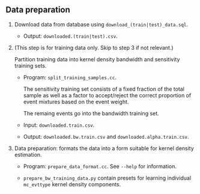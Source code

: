 Data preparation
----------------

1. Download data from database using `download_(train|test)_data.sql`. 
   + Output: `downloaded.(train|test).csv`. 

2. (This step is for training data only. Skip to step 3 if not relevant.)

   Partition training data into kernel density bandwidth and sensitivity training sets. 
   + Program: `split_training_samples.cc`. 

       The sensitivity training set consists of a fixed fraction of the total sample as well 
       as a factor to accept/reject the correct proportion of event mixtures 
       based on the event weight. 

       The remaing events go into the bandwidth training set. 

   + Input: `downloaded.train.csv`. 
   + Output: `downloaded.bw.train.csv` and `downloaded.alpha.train.csv`. 

3. Data preparation: formats the data into a form suitable for kernel density estimation. 
   + Program: `prepare_data_format.cc`. See `--help` for information. 

   + `prepare_bw_training_data.py` contain presets for learning individual `mc_evttype` kernel 
      density components. 
